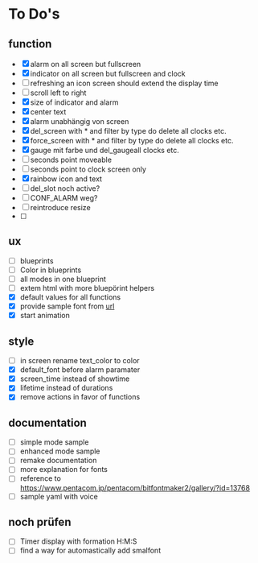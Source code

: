 # To Do's

## function

- [x] alarm on all screen but fullscreen
- [x] indicator on all screen but fullscreen and clock
- [ ] refreshing an icon screen should extend the display time
- [ ] scroll left to right
- [x] size of indicator and alarm
- [x] center text
- [x] alarm unabhängig von screen
- [x] del_screen with * and filter by type do delete all clocks etc.
- [x] force_screen with * and filter by type do delete all clocks etc.
- [x] gauge mit farbe und del_gaugeall clocks etc.
- [ ] seconds point moveable
- [ ] seconds point to clock screen only
- [x] rainbow icon and text
- [ ] del_slot noch active?
- [ ] CONF_ALARM weg?
- [ ] reintroduce resize
- [ ] 

## ux

- [ ] blueprints
- [ ] Color in blueprints
- [ ] all modes in one blueprint
- [ ] extem html with more bluepörint helpers
- [x] default values for all functions
- [x] provide sample font from [url](https://www.pentacom.jp/pentacom/bitfontmaker2/)
- [x] start animation

## style

- [ ] in screen rename text_color to color
- [x] default_font before alarm paramater
- [x] screen_time instead of showtime
- [x] lifetime instead of durations
- [x] remove actions in favor of functions

## documentation

- [ ] simple mode sample
- [ ] enhanced mode sample
- [ ] remake documentation
- [ ] more explanation for fonts
- [ ] reference to https://www.pentacom.jp/pentacom/bitfontmaker2/gallery/?id=13768
- [ ] sample yaml with voice

## noch prüfen

- [ ] Timer display with formation H:M:S
- [ ] find a way for automastically add smalfont
